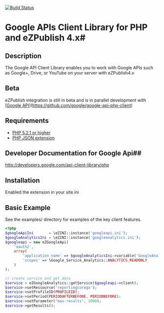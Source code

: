 [![Build Status](https://travis-ci.org/google/google-api-php-client.svg)](https://travis-ci.org/google/google-api-php-client)

# Google APIs Client Library for PHP and eZPublish 4.x#

## Description ##
The Google API Client Library enables you to work with Google APIs such as Google+, Drive, or YouTube on your server with eZPublish4.x

## Beta ##
eZPublish integration is still in beta and is in parallel development with [[Google API](https://github.com/google/google-api-php-client)](https://github.com/google/google-api-php-client)

## Requirements ##
* [PHP 5.2.1 or higher](http://www.php.net/)
* [PHP JSON extension](http://php.net/manual/en/book.json.php)

## Developer Documentation for Google Api##
http://developers.google.com/api-client-library/php

## Installation ##
Enabled the extension in your site.ini

## Basic Example ##
See the examples/ directory for examples of the key client features.
```PHP
<?php
$googleApiIni       = \eZINI::instance('googleapi.ini');
$googleAnalyticsIni = \eZINI::instance('googleanalytics.ini');
$googleapi = new eZGoogleApi(
    'oauth2',
    array(
        'application_name' => $googleAnalyticsIni->variable('GoogleAnalyticsSettings', 'ApplicationName'),
        'scopes' => \Google_Service_Analytics::ANALYTICS_READONLY
    )
);

// create service and get data
$service = eZGoogleAnalytics::getService($googleapi->client);
$service->setRessource('reportingcorega');
$service->setProfileID(PROFILEID);
$service->setPeriod(PERIODAFTERBEFORE, PERIODBEFORE);
$service->setParameter("max-results", 1000);
$service->getResults();
```

